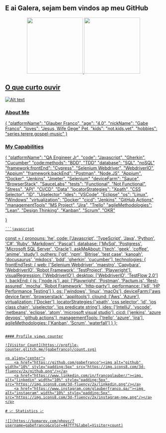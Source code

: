 ## E ai Galera, sejam bem vindos ap meu GitHub

<div align="center">
  <a href="https://github.com/gabefranco"> 
  <img height="180em" src="https://github-readme-stats-sigma-five.vercel.app/api?username=gabefranco&show_icons=true&theme=dark&include_all_commits=true&count_private=true"/>
  <img height="180em" src="https://github-readme-stats-sigma-five.vercel.app/api/top-langs/?username=gabefranco&layout=compact&langs_count=7&theme=dark"/>
</div>

## O que curto ouvir

![Alt text](https://spotify-recently-played-readme.vercel.app/api?user=gercileideabreu)

### About Me

{
	"platformName": "Glauber Franco",
  	"age": "4.0",
  	"nickName": "Gabe Franco",
  	"loves": "Jesus, Wife Gege" Pet,
  	"kids": "not.kids.yet",
  	"hobbies": "series.terere.gospel-music"
}
	
### My Capabilities

{
  	"platformName": "QA Engineer Jr",
  	"code": "Javascript", "Gherkin", "Cucumber"
	"code:methods": "BDD", "TDD"
  	"database": "SQL", "noSQL"
	"framework:frontEnd": "Cypress", "Selenium Webdriver", "WebdriverIO", "Appium"
	"framework:backEnd": "Postman", "Node.JS", "Appium", "Docker", "Jenkins", "Jmeter", "Selenium"
	"deviceFarm": "Sauce", "BrowserStack", "SauceLabs"
  	"tests": "Functional", "Not Functional", "Stress", "API", "CI/CD", "Data"
	"locatorStrategies": "Xpath", "CSS Selector", "ID", "Uiselector"
  	"ides": "VSCode", "Eclipse"
  	"os": "Linux", "Windows"
	"virtualization": "Docker"
	"cicd": "Jenkins", "GitHub Actions"
	"managementTools" "MS Project", "Jira", "Trello"
        "agileMethodologies": "Lean", "Design Thinking", "Kanban", "Scrum", "OKR"
	
}

	
	
	```javascript
const  = {
    pronouns: 'he',
    code: ['Javascript', 'TypeScript', 'Java', 'Python', 'C#', 'Ruby', 'Markdown', 'Pascal'],
    database: ['MySql', 'Postgress', 'Microsoft SQL Server', 'Oracle'],
    askMeAbout: ['tech', 'geek', 'coffee', 'anime', 'study'],
    outhers: ['git', 'npm', 'Bitrise', 'test case', 'kanoah', 'docusaurus', 'mkdocs', 'bdd', 'gherkin', 'cucumber'],
    technologies: {
        frontEndTest: {
            web: ['Selenium Webdriver', 'maestro', 'Capybara', 'WebdriverIO', 'Robot Framework', 'TestProject', 'Playwright'],
            visualRegression: ['WebdriverIO'],
            desktop: ['WebdriverIO', 'TestFlow 2.0']
        },
        backEnd: {
            js: ['node.js'],
            api: ['Playwright', 'Postman', 'Pactum.js', 'Rest-assured', 'mocha', 'Robot Framework', 'http-party'],
            performance: ['k6', 'HP Performance Testing']
        },
        os: ['windows', 'linux', 'macOs'],
        deviceFarm:['aws device farm', 'browserstack', 'applitools'],
        clound: ['Aws', 'Azure'],
	virtualization: ['Docker'],
        locatorStrategies:['xpath', 'css selector', 'id', 'ios class chain', 'uiselector', 'ios predicate string'],
        ides: ['IntelliJ', 'vscode', 'netbeans', 'eclipse', 'atom', 'microsoft visual studio'],
        cicd: ['jenkins', 'azure devops', 'github actions'],
        managementTools: ['trello', 'azure', 'jira'],
        agileMethodologies: ['Kanban', 'Scrum', 'waterfall']
    }
};
```

#### Profile views counter

![Visitor Count](https://profile-counter.glitch.me/{gabefranco}/count.svg)

<p align="center">
	<a href="https://github.com/gabefranco"><img alt="github" width="10%" style="padding:5px" src="https://img.icons8.com/3d-fluency/2x/github.png"/></a>
	<a href="https://www.linkedin.com/in/francoglauber/"><img alt="linkedin" width="10%" style="padding:5px" src="https://img.icons8.com/3d-fluency/2x/linkedin.png"/></a>
	<a href="https://www.instagram.com/glauberfranco.qa/"><img alt="instagram" width="10%" style="padding:5px" src="https://img.icons8.com/3d-fluency/2x/instagram-new.png"/></a>
</p>

# 📈 Statistics 📈

![](https://komarev.com/ghpvc/?username=gabefranco&color=447ff7&label=Visitor+count)
